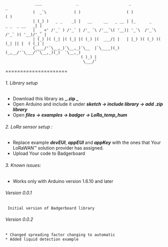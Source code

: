 				 ___               _                      _                             _
				(  _`\            ( )                    ( )                           ( )
				| (_) )   _ _    _| |   __     __   _ __ | |_      _      _ _  _ __   _| |
				|  _ <' /'_` ) /'_` | /'_ `\ /'__`\( '__)| '_`\  /'_`\  /'_` )( '__)/'_` |
				| (_) )( (_| |( (_| |( (_) |(  ___/| |   | |_) )( (_) )( (_| || |  ( (_| |
			    (____/'`\__,_)`\__,_)`\__  |`\____)(_)   (_,__/'`\___/'`\__,_)(_)  `\__,_)
									 ( )_) |
								 	  \___/'

=====================

###### 1. Library setup

* Download this library as **_.zip _**
* Open Arduino and include it under **_sketch -> include library -> add .zip library_**
* Open **_files -> examples -> badger -> LoRa_temp_hum_**

###### 2. LoRa sensor setup :

* Replace example **_devEUI_**, **_appEUI_** and **_appKey_** with the ones that Your LoRaWAN™ solution provider has assigned.  
* Upload Your code to Badgerboard

###### 3. Known issues:

* Works only with Arduino version 1.6.10 and later

###### Version 0.0.1

	 Initial version of Badgerboard library

###### Version 0.0.2

	* Changed spreading factor changing to automatic
	* Added liquid detection example 





